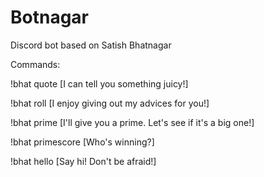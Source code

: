 # Botnagar
Discord bot based on Satish Bhatnagar

Commands:

!bhat quote [I can tell you something juicy!]

!bhat roll [I enjoy giving out my advices for you!]

!bhat prime [I'll give you a prime. Let's see if it's a big one!]

!bhat primescore [Who's winning?]

!bhat hello [Say hi! Don't be afraid!]

